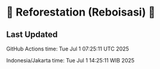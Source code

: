 
# 🌳 Reforestation (Reboisasi) 🌲

## Last Updated

GitHub Actions time: Tue Jul  1 07:25:11 UTC 2025

Indonesia/Jakarta time: Tue Jul  1 14:25:11 WIB 2025
